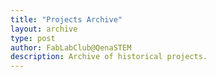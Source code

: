 ```yaml
---
title: "Projects Archive"
layout: archive
type: post
author: FabLabClub@QenaSTEM
description: Archive of historical projects.
---
```

